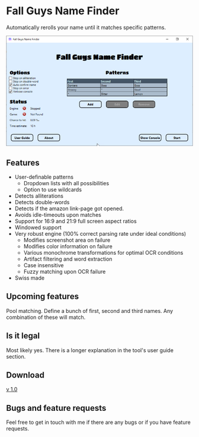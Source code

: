 # Fall Guys Name Finder
Automatically rerolls your name until it matches specific patterns.
 
 ![Screenshot](/screenshot.png "Screenshot")
 
## Features
- User-definable patterns
  - Dropdown lists with all possibilities
  - Option to use wildcards
- Detects alliterations
- Detects double-words
- Detects if the amazon link-page got opened.
- Avoids idle-timeouts upon matches
- Support for 16:9 and 21:9 full screen aspect ratios
- Windowed support
- Very robust engine (100% correct parsing rate under ideal conditions)
  - Modifies screenshot area on failure
  - Modifies color information on failure
  - Various monochrome transformations for optimal OCR conditions
  - Artifact filtering and word extraction
  - Case insensitive
  - Fuzzy matching upon OCR failure
- Swiss made

## Upcoming features
Pool matching. Define a bunch of first, second and third names. Any combination of these will match.

## Is it legal
Most likely yes. There is a longer explanation in the tool's user guide section.

## Download
[v 1.0](https://github.com/Tom852/FallGuysNameFinder/releases/download/v1.0/FallGuysNameFinder.zip)

## Bugs and feature requests
Feel free to get in touch with me if there are any bugs or if you have feature requests.
